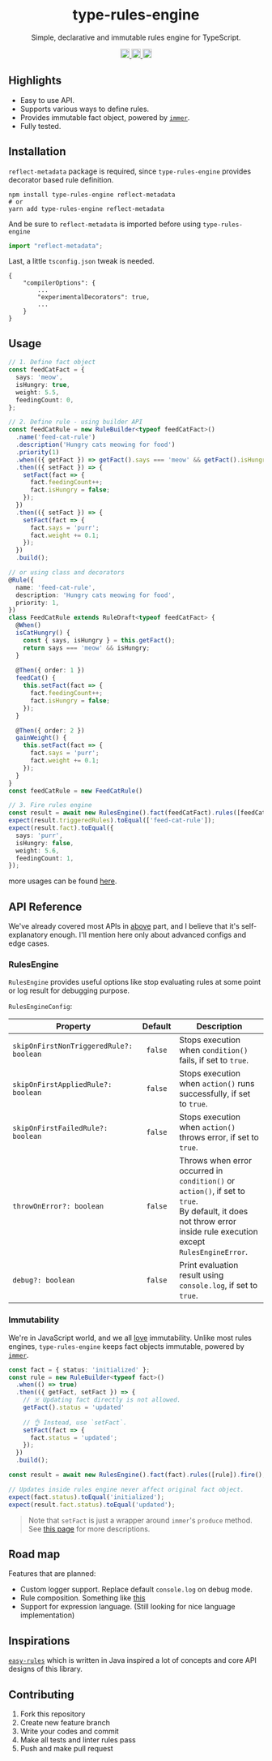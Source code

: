 <h1 align="center">type-rules-engine</h1>

<p align="center">
Simple, declarative and immutable rules engine for TypeScript.
</p>

<p align="center">
  <a href="https://github.com/seocochan/type-rules-engine/actions/workflows/continuous-integration-workflow.yml?query=branch:main">
    <img src="https://img.shields.io/github/workflow/status/seocochan/type-rules-engine/CI/main.svg?style=flat-square" alt="build status" height="18">
  </a>
  <a href="https://codecov.io/gh/seocochan/type-rules-engine?branch=main">
    <img src="https://img.shields.io/codecov/c/gh/seocochan/type-rules-engine.svg?style=flat-square" alt="codecov" height="18">
  </a>
  <a href="https://www.npmjs.com/package/type-rules-engine">
    <img src="https://img.shields.io/npm/v/type-rules-engine.svg?style=flat-square" alt="npm version" height="18">
  </a>
</p>

## Highlights

- Easy to use API.
- Supports various ways to define rules.
- Provides immutable fact object, powered by [`immer`](https://github.com/immerjs/immer).
- Fully tested.

## Installation

`reflect-metadata` package is required, 
since `type-rules-engine` provides decorator based rule definition.

```
npm install type-rules-engine reflect-metadata
# or
yarn add type-rules-engine reflect-metadata
```

And be sure to `reflect-metadata` is imported before using `type-rules-engine`

```typescript
import "reflect-metadata";
```

Last, a little `tsconfig.json` tweak is needed.

```
{
    "compilerOptions": {
        ...
        "experimentalDecorators": true,
        ...
    }
}
```

## Usage

```ts
// 1. Define fact object
const feedCatFact = {
  says: 'meow',
  isHungry: true,
  weight: 5.5,
  feedingCount: 0,
};

// 2. Define rule - using builder API
const feedCatRule = new RuleBuilder<typeof feedCatFact>()
  .name('feed-cat-rule')
  .description('Hungry cats meowing for food')
  .priority(1)
  .when(({ getFact }) => getFact().says === 'meow' && getFact().isHungry)
  .then(({ setFact }) => {
    setFact(fact => {
      fact.feedingCount++;
      fact.isHungry = false;
    });
  })
  .then(({ setFact }) => {
    setFact(fact => {
      fact.says = 'purr';
      fact.weight += 0.1;
    });
  })
  .build();

// or using class and decorators
@Rule({ 
  name: 'feed-cat-rule', 
  description: 'Hungry cats meowing for food',
  priority: 1,
})
class FeedCatRule extends RuleDraft<typeof feedCatFact> {
  @When()
  isCatHungry() {
    const { says, isHungry } = this.getFact();
    return says === 'meow' && isHungry;
  }
  
  @Then({ order: 1 })
  feedCat() {
    this.setFact(fact => {
      fact.feedingCount++;
      fact.isHungry = false;
    });
  }

  @Then({ order: 2 })
  gainWeight() {
    this.setFact(fact => {
      fact.says = 'purr';
      fact.weight += 0.1;
    });
  }
}
const feedCatRule = new FeedCatRule()

// 3. Fire rules engine
const result = await new RulesEngine().fact(feedCatFact).rules([feedCatRule]).fire();
expect(result.triggeredRules).toEqual(['feed-cat-rule']);
expect(result.fact).toEqual({
  says: 'purr',
  isHungry: false,
  weight: 5.6,
  feedingCount: 1,
});
```
more usages can be found [here](/test/usages).


## API Reference

We've already covered most APIs in [above](#Usage) part, and I believe that it's self-explanatory enough. 
I'll mention here only about advanced configs and edge cases.

### RulesEngine

`RulesEngine` provides useful options like stop evaluating rules at some point 
or log result for debugging purpose. 

`RulesEngineConfig`:

| Property                                | Default | Description                                                                                                                                                          |
|-----------------------------------------|:-------:|----------------------------------------------------------------------------------------------------------------------------------------------------------------------|
| `skipOnFirstNonTriggeredRule?: boolean` | `false` | Stops execution when `condition()` fails, if set to `true`.                                                                                                          |
| `skipOnFirstAppliedRule?: boolean`      | `false` | Stops execution when `action()` runs successfully, if set to `true`.                                                                                                 |
| `skipOnFirstFailedRule?: boolean`       | `false` | Stops execution when `action()` throws error, if set to `true`.                                                                                                      |
| `throwOnError?: boolean`                | `false` | Throws when error occurred in `condition()` or `action()`, if set to `true`. <br/> By default, it does not throw error inside rule execution except `RulesEngineError`. |
| `debug?: boolean`                       | `false` | Print evaluation result using `console.log`, if set to `true`.                                                                                                       |

### Immutability

We're in JavaScript world, and we all [love](https://stackoverflow.com/q/34385243/10114911) immutability.
Unlike most rules engines, `type-rules-engine` keeps fact objects immutable, powered by [`immer`](https://github.com/immerjs/immer).

```ts
const fact = { status: 'initialized' };
const rule = new RuleBuilder<typeof fact>()
  .when(() => true)
  .then(({ getFact, setFact }) => {
    // ☠️ Updating fact directly is not allowed.
    getFact().status = 'updated'
    
    // 👌 Instead, use `setFact`.
    setFact(fact => {
      fact.status = 'updated';
    });
  })
  .build();

const result = await new RulesEngine().fact(fact).rules([rule]).fire();

// Updates inside rules engine never affect original fact object.
expect(fact.status).toEqual('initialized');
expect(result.fact.status).toEqual('updated');
```

> Note that `setFact` is just a wrapper around `immer`'s `produce` method. 
See [this page](https://immerjs.github.io/immer/update-patterns) for more descriptions.

## Road map

Features that are planned:

- Custom logger support. Replace default `console.log` on debug mode.
- Rule composition. Something like [this](https://github.com/j-easy/easy-rules/wiki/defining-rules#composite-rules)
- Support for expression language. (Still looking for nice language implementation)

## Inspirations

[`easy-rules`](https://github.com/j-easy/easy-rules) which is written in Java inspired a lot of concepts and core API designs of this library.

## Contributing

1. Fork this repository
1. Create new feature branch
1. Write your codes and commit
1. Make all tests and linter rules pass
1. Push and make pull request
